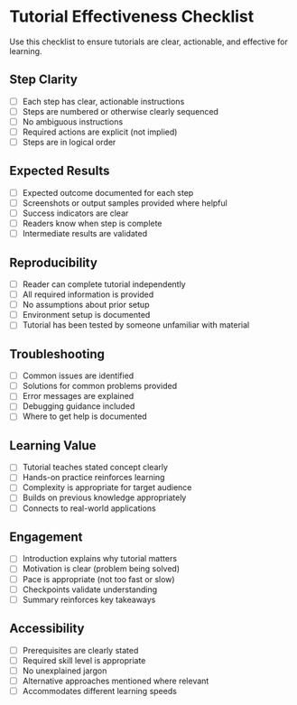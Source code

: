 # Tutorial Effectiveness Checklist

Use this checklist to ensure tutorials are clear, actionable, and effective for learning.

## Step Clarity

- [ ] Each step has clear, actionable instructions
- [ ] Steps are numbered or otherwise clearly sequenced
- [ ] No ambiguous instructions
- [ ] Required actions are explicit (not implied)
- [ ] Steps are in logical order

## Expected Results

- [ ] Expected outcome documented for each step
- [ ] Screenshots or output samples provided where helpful
- [ ] Success indicators are clear
- [ ] Readers know when step is complete
- [ ] Intermediate results are validated

## Reproducibility

- [ ] Reader can complete tutorial independently
- [ ] All required information is provided
- [ ] No assumptions about prior setup
- [ ] Environment setup is documented
- [ ] Tutorial has been tested by someone unfamiliar with material

## Troubleshooting

- [ ] Common issues are identified
- [ ] Solutions for common problems provided
- [ ] Error messages are explained
- [ ] Debugging guidance included
- [ ] Where to get help is documented

## Learning Value

- [ ] Tutorial teaches stated concept clearly
- [ ] Hands-on practice reinforces learning
- [ ] Complexity is appropriate for target audience
- [ ] Builds on previous knowledge appropriately
- [ ] Connects to real-world applications

## Engagement

- [ ] Introduction explains why tutorial matters
- [ ] Motivation is clear (problem being solved)
- [ ] Pace is appropriate (not too fast or slow)
- [ ] Checkpoints validate understanding
- [ ] Summary reinforces key takeaways

## Accessibility

- [ ] Prerequisites are clearly stated
- [ ] Required skill level is appropriate
- [ ] No unexplained jargon
- [ ] Alternative approaches mentioned where relevant
- [ ] Accommodates different learning speeds
